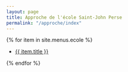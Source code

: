 ```yaml
---
layout: page
title: Approche de l'école Saint-John Perse
permalink: "/approche/index"
---
```


{% for item in site.menus.ecole %}
  <ul>
    <li><a href="{{ item.url }}" {% if item.url contains 'http' -%}target="_blank"{% endif %} title="{{ item.title }}">{{ item.title }}</a></li>
  </ul>
{% endfor %}
